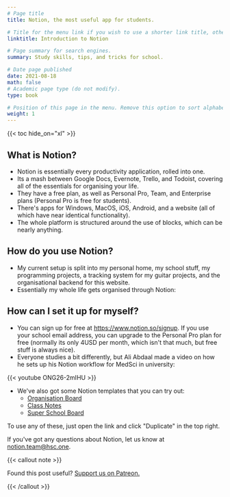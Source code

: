 ```yaml
---
# Page title
title: Notion, the most useful app for students.

# Title for the menu link if you wish to use a shorter link title, otherwise remove this option.
linktitle: Introduction to Notion

# Page summary for search engines.
summary: Study skills, tips, and tricks for school.

# Date page published
date: 2021-08-18
math: false
# Academic page type (do not modify).
type: book

# Position of this page in the menu. Remove this option to sort alphabetically.
weight: 1
---
```


{{< toc hide_on="xl" >}}

## What is Notion?

- Notion is essentially every productivity application, rolled into one.
- Its a mash between Google Docs, Evernote, Trello, and Todoist, covering all of the essentials for organising your life.
- They have a free plan, as well as Personal Pro, Team, and Enterprise plans (Personal Pro is free for students).
- There's apps for Windows, MacOS, iOS, Android, and a website (all of which have near identical functionality).
- The whole platform is structured around the use of blocks, which can be nearly anything.

## How do you use Notion?

- My current setup is split into my personal home, my school stuff, my programming projects, a tracking system for my guitar projects, and the organisational backend for this website. 
- Essentially my whole life gets organised through Notion: 

## How can I set it up for myself?

- You can sign up for free at https://www.notion.so/signup. If you use your school email address, you can upgrade to the Personal Pro plan for free (normally its only 4USD per month, which isn't that much, but free stuff is always nice).
- Everyone studies a bit differently, but Ali Abdaal made a video on how he sets up his Notion workflow for MedSci in university:

{{< youtube ONG26-2mIHU >}}



- We've also got some Notion templates that you can try out:
  - [Organisation Board](https://rbxii3.notion.site/b0e0f7bdd4a64ef4905ed0a6f992fae7?v=e0ea644a6a654ffdab85535bff54cc01)
  - [Class Notes](https://rbxii3.notion.site/a4ab512031444bb19e8ca3efd77b0099?v=2d57ac8229c7493dacdafc09e98d855c)
  - [Super School Board](https://rbxii3.notion.site/Everything-Board-ee48dc7384634b85b54dae4c2a2b28a8)

To use any of these, just open the link and click "Duplicate" in the top right.



If you've got any questions about Notion, let us know at [notion.team@hsc.one](mailto:notion.team@hsc.one).



{{< callout note >}}

Found this post useful? [Support us on Patreon.](https://patreon.com/hscone/)

{{< /callout >}}


